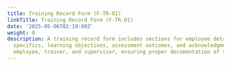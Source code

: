 ```yaml
---
title: Training Record Form (F-TR-01)
linkTitle: Training Record Form (F-TR-01)
date: '2025-05-06T02:19:00Z'
weight: 0
description: A training record form includes sections for employee details, training
  specifics, learning objectives, assessment outcomes, and acknowledgments from the
  employee, trainer, and supervisor, ensuring proper documentation of training sessions.
---
```



<!-- Unsupported block type: table_of_contents -->

<!-- Unsupported block type: unsupported -->

